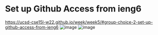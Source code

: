  # Set up Github Access from ieng6
https://ucsd-cse15l-w22.github.io/week/week5/#group-choice-2-set-up-github-access-from-ieng6
![image](https://user-images.githubusercontent.com/51312196/153520335-952fc6f6-8600-40f4-9842-fd67f8c52af7.png)
![image](https://user-images.githubusercontent.com/51312196/153520412-080af2b5-3e8d-4228-bc88-100de3a2e3a1.png)
